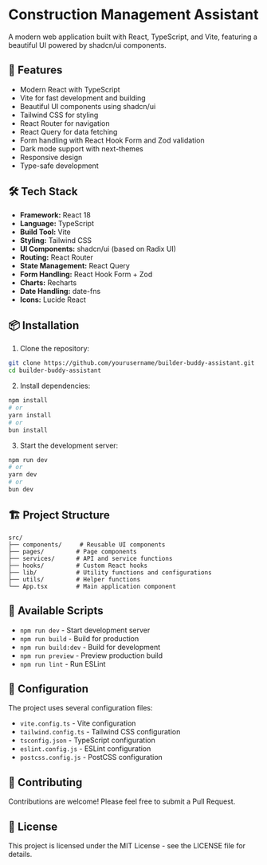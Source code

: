 # Construction Management Assistant

A modern web application built with React, TypeScript, and Vite, featuring a beautiful UI powered by shadcn/ui components.

## 🚀 Features

- Modern React with TypeScript
- Vite for fast development and building
- Beautiful UI components using shadcn/ui
- Tailwind CSS for styling
- React Router for navigation
- React Query for data fetching
- Form handling with React Hook Form and Zod validation
- Dark mode support with next-themes
- Responsive design
- Type-safe development

## 🛠️ Tech Stack

- **Framework:** React 18
- **Language:** TypeScript
- **Build Tool:** Vite
- **Styling:** Tailwind CSS
- **UI Components:** shadcn/ui (based on Radix UI)
- **Routing:** React Router
- **State Management:** React Query
- **Form Handling:** React Hook Form + Zod
- **Charts:** Recharts
- **Date Handling:** date-fns
- **Icons:** Lucide React

## 📦 Installation

1. Clone the repository:
```bash
git clone https://github.com/yourusername/builder-buddy-assistant.git
cd builder-buddy-assistant
```

2. Install dependencies:
```bash
npm install
# or
yarn install
# or
bun install
```

3. Start the development server:
```bash
npm run dev
# or
yarn dev
# or
bun dev
```

## 🏗️ Project Structure

```
src/
├── components/     # Reusable UI components
├── pages/         # Page components
├── services/      # API and service functions
├── hooks/         # Custom React hooks
├── lib/           # Utility functions and configurations
├── utils/         # Helper functions
└── App.tsx        # Main application component
```

## 📝 Available Scripts

- `npm run dev` - Start development server
- `npm run build` - Build for production
- `npm run build:dev` - Build for development
- `npm run preview` - Preview production build
- `npm run lint` - Run ESLint

## 🔧 Configuration

The project uses several configuration files:

- `vite.config.ts` - Vite configuration
- `tailwind.config.ts` - Tailwind CSS configuration
- `tsconfig.json` - TypeScript configuration
- `eslint.config.js` - ESLint configuration
- `postcss.config.js` - PostCSS configuration

## 🤝 Contributing

Contributions are welcome! Please feel free to submit a Pull Request.

## 📄 License

This project is licensed under the MIT License - see the LICENSE file for details.
